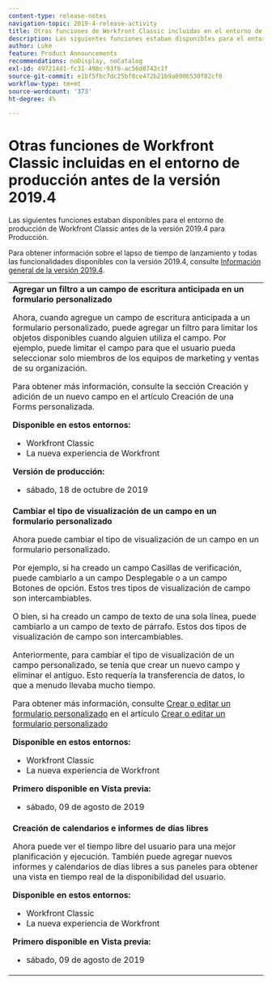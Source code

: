 ```yaml
---
content-type: release-notes
navigation-topic: 2019-4-release-activity
title: Otras funciones de Workfront Classic incluidas en el entorno de producción antes de la versión 2019.4
description: Las siguientes funciones estaban disponibles para el entorno de producción de Workfront Classic antes de la versión 2019.4 para Producción.
author: Luke
feature: Product Announcements
recommendations: noDisplay, noCatalog
exl-id: 497214d1-fc31-498c-93f6-ac56d8742c1f
source-git-commit: e1bf5fbc7dc25bf8ce472b21b9a0906530f82cf0
workflow-type: tm+mt
source-wordcount: '373'
ht-degree: 4%

---
```


# Otras funciones de Workfront Classic incluidas en el entorno de producción antes de la versión 2019.4

Las siguientes funciones estaban disponibles para el entorno de producción de Workfront Classic antes de la versión 2019.4 para Producción.

Para obtener información sobre el lapso de tiempo de lanzamiento y todas las funcionalidades disponibles con la versión 2019.4, consulte [Información general de la versión 2019.4](../../../../product-announcements/product-releases/quarterly-release-archive/2019.4-release-activity/2019-4-release-activity-overview.md).

<table style="table-layout:auto"> 
 <col> 
 <tbody> 
  <tr> 
   <td> <strong>Agregar un filtro a un campo de escritura anticipada en un formulario personalizado</strong> <p>Ahora, cuando agregue un campo de escritura anticipada a un formulario personalizado, puede agregar un filtro para limitar los objetos disponibles cuando alguien utiliza el campo. Por ejemplo, puede limitar el campo para que el usuario pueda seleccionar solo miembros de los equipos de marketing y ventas de su organización.</p> <p>Para obtener más información, consulte la sección Creación y adición de un nuevo campo en el artículo Creación de una Forms personalizada.</p> 
    <div class="workfront_plans"> 
     <p><strong>Disponible en estos entornos:</strong> </p> 
     <ul> 
      <li>Workfront Classic</li> 
      <li>La nueva experiencia de Workfront</li> 
     </ul> 
     <p><strong>Versión de producción:</strong> </p> 
     <ul> 
      <li> sábado, 18 de octubre de 2019</li> 
     </ul> 
    </div>  </td> 
  </tr> 
  <tr> 
   <td> 
    <div> 
     <strong>Cambiar el tipo de visualización de un campo en un formulario personalizado</strong> 
     <p>Ahora puede cambiar el tipo de visualización de un campo en un formulario personalizado.</p> 
     <p>Por ejemplo, si ha creado un campo Casillas de verificación, puede cambiarlo a un campo Desplegable o a un campo Botones de opción. Estos tres tipos de visualización de campo son intercambiables.</p> 
     <p>O bien, si ha creado un campo de texto de una sola línea, puede cambiarlo a un campo de texto de párrafo. Estos dos tipos de visualización de campo son intercambiables.</p> 
     <p>Anteriormente, para cambiar el tipo de visualización de un campo personalizado, se tenía que crear un nuevo campo y eliminar el antiguo. Esto requería la transferencia de datos, lo que a menudo llevaba mucho tiempo.</p> 
     <p>Para obtener más información, consulte <a href="../../../../administration-and-setup/customize-workfront/create-manage-custom-forms/create-or-edit-a-custom-form.md#create" class="MCXref xref" xrefformat="{para}">Crear o editar un formulario personalizado</a> en el artículo <a href="../../../../administration-and-setup/customize-workfront/create-manage-custom-forms/create-or-edit-a-custom-form.md" class="MCXref xref" xrefformat="{para}">Crear o editar un formulario personalizado</a></p> 
     <div class="workfront_plans"> 
      <p><strong>Disponible en estos entornos:</strong> </p> 
      <ul> 
       <li>Workfront Classic</li> 
       <li>La nueva experiencia de Workfront</li> 
      </ul> 
      <p><strong>Primero disponible en Vista previa:</strong> </p> 
      <ul> 
       <li>sábado, 09 de agosto de 2019</li> 
      </ul> 
     </div> 
     </div> </td> 
  </tr> 
  <tr> 
   <td> 
    <div> 
     <strong>Creación de calendarios e informes de días libres</strong> 
     <p>Ahora puede ver el tiempo libre del usuario para una mejor planificación y ejecución. También puede agregar nuevos informes y calendarios de días libres a sus paneles para obtener una vista en tiempo real de la disponibilidad del usuario.</p> 
     <div class="workfront_plans"> 
      <p><strong>Disponible en estos entornos:</strong> </p> 
      <ul> 
       <li>Workfront Classic</li> 
       <li>La nueva experiencia de Workfront</li> 
      </ul> 
      <p><strong>Primero disponible en Vista previa:</strong> </p> 
      <ul> 
       <li>sábado, 09 de agosto de 2019</li> 
      </ul> 
     </div> 
     </div> </td> 
  </tr> 
 </tbody> 
</table>
